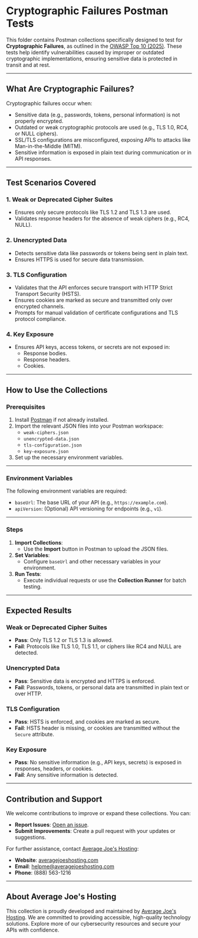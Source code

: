 # Cryptographic Failures Postman Tests

This folder contains Postman collections specifically designed to test for **Cryptographic Failures**, as outlined in the [OWASP Top 10 (2025)](https://owasp.org/www-project-top-ten/). These tests help identify vulnerabilities caused by improper or outdated cryptographic implementations, ensuring sensitive data is protected in transit and at rest.

---

## What Are Cryptographic Failures?

Cryptographic failures occur when:
- Sensitive data (e.g., passwords, tokens, personal information) is not properly encrypted.
- Outdated or weak cryptographic protocols are used (e.g., TLS 1.0, RC4, or NULL ciphers).
- SSL/TLS configurations are misconfigured, exposing APIs to attacks like Man-in-the-Middle (MITM).
- Sensitive information is exposed in plain text during communication or in API responses.

---

## Test Scenarios Covered

### 1. **Weak or Deprecated Cipher Suites**
- Ensures only secure protocols like TLS 1.2 and TLS 1.3 are used.
- Validates response headers for the absence of weak ciphers (e.g., RC4, NULL).

### 2. **Unencrypted Data**
- Detects sensitive data like passwords or tokens being sent in plain text.
- Ensures HTTPS is used for secure data transmission.

### 3. **TLS Configuration**
- Validates that the API enforces secure transport with HTTP Strict Transport Security (HSTS).
- Ensures cookies are marked as secure and transmitted only over encrypted channels.
- Prompts for manual validation of certificate configurations and TLS protocol compliance.

### 4. **Key Exposure**
- Ensures API keys, access tokens, or secrets are not exposed in:
  - Response bodies.
  - Response headers.
  - Cookies.

---

## How to Use the Collections

### Prerequisites
1. Install [Postman](https://www.postman.com/downloads/) if not already installed.
2. Import the relevant JSON files into your Postman workspace:
   - `weak-ciphers.json`
   - `unencrypted-data.json`
   - `tls-configuration.json`
   - `key-exposure.json`
3. Set up the necessary environment variables.

---

### Environment Variables
The following environment variables are required:
- `baseUrl`: The base URL of your API (e.g., `https://example.com`).
- `apiVersion`: (Optional) API versioning for endpoints (e.g., `v1`).

---

### Steps
1. **Import Collections**:
   - Use the **Import** button in Postman to upload the JSON files.
2. **Set Variables**:
   - Configure `baseUrl` and other necessary variables in your environment.
3. **Run Tests**:
   - Execute individual requests or use the **Collection Runner** for batch testing.

---

## Expected Results

### Weak or Deprecated Cipher Suites
- **Pass**: Only TLS 1.2 or TLS 1.3 is allowed.
- **Fail**: Protocols like TLS 1.0, TLS 1.1, or ciphers like RC4 and NULL are detected.

### Unencrypted Data
- **Pass**: Sensitive data is encrypted and HTTPS is enforced.
- **Fail**: Passwords, tokens, or personal data are transmitted in plain text or over HTTP.

### TLS Configuration
- **Pass**: HSTS is enforced, and cookies are marked as secure.
- **Fail**: HSTS header is missing, or cookies are transmitted without the `Secure` attribute.

### Key Exposure
- **Pass**: No sensitive information (e.g., API keys, secrets) is exposed in responses, headers, or cookies.
- **Fail**: Any sensitive information is detected.

---

## Contribution and Support

We welcome contributions to improve or expand these collections. You can:
- **Report Issues**: [Open an issue](https://github.com/AverageJoesHosting/CyberSecurity-OWASPTop10-Postman-Collections/issues).
- **Submit Improvements**: Create a pull request with your updates or suggestions.

For further assistance, contact [Average Joe's Hosting](https://averagejoeshosting.com/):
- **Website**: [averagejoeshosting.com](https://averagejoeshosting.com/)
- **Email**: [helpme@averagejoeshosting.com](mailto:helpme@averagejoeshosting.com)
- **Phone**: (888) 563-1216

---

## About Average Joe's Hosting

This collection is proudly developed and maintained by [Average Joe's Hosting](https://averagejoeshosting.com/). We are committed to providing accessible, high-quality technology solutions. Explore more of our cybersecurity resources and secure your APIs with confidence.
